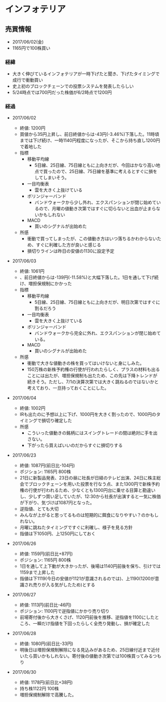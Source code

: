 # インフォテリア
## 売買情報
- 2017/06/02(金)
- 1165円で100株買い

### 経緯
- 大きく伸びているインフォテリアが一時下げたと聞き、下げたタイミングで成行で衝動買い
- 史上初のブロックチェーンでの投票システムを発表したらしい
- 5/24時点では700円だった株価が6/2時点で1200円

### 経過
- 2017/06/02
    - 終値: 1200円
    - 買値から35円上昇し、前日終値からは-43円(-3.46%)下落した。11時頃までは下げ続け、一時1140円程度になったが、そこから持ち直し1200円で着地した
    - 指標
      - 移動平均線
        - 5日線、25日線、75日線ともに上向きだが、今回はかなり高い地点で買ったので、25日線、75日線を基準に考えるとすぐに損をしてしまいそう。
      - 一目均衡表
        - 雲を大きく上抜けている
      - ボリンジャーバンド
        - バンドウォークから少し外れ、エクスパンションが閉じ始めているので、月曜の値動き次第ではすぐに切らないと出血が止まらないかもしれない
      - MACD
        - 買いのシグナルが出始めた
    - 所感
      - 衝動で買ってしまったが、この値動き方はいつ落ちるかわからないため、すぐに利確した方が良いと感じる
      - 損切りラインは昨日の安値の1130に設定予定

- 2017/06/03
    - 終値: 1061円
    - 、前日終値からは-139円(-11.58%)と大幅下落した。1日を通して下げ続け、増担保規制にかかった
    - 指標
      - 移動平均線
        - 5日線、25日線、75日線ともに上向きだが、明日次第ではすぐに割るだろう
      - 一目均衡表
        - 雲を大きく上抜けている
      - ボリンジャーバンド
        - バンドウォークから完全に外れ、エクスパンションが閉じ始めている。
      - MACD
        - 買いのシグナルが出始めた
    - 所感
      - 衝動で大きな値動きの株を買ってはいけないと身にしみた。
      - 150万株の新株予約権の行使が行われたらしく、プラスの材料も出ることには出たが、増担保規制も出たため、この先は下降トレンドが続きそう。ただし、7/1の決算次第では大きく跳ねるのではないかと考えており、一旦持っておくことにした。
- 2017/06/04
    - 終値: 1002円
    - IRも出たのに予想以上に下げ、1000円を大きく割ったので、1000円のタイミングで損切り確定した
    - 所感
      - こういった値動きの銘柄にはスイングトレードの間は絶対に手を出さない。
      - 下がったら買えばいいのだからすぐに損切りする

- 2017/06/23
  - 終値: 1087円(前日比-104円)
  - ポジション: 1165円 800株
  - 21日に新製品発表、23日の昼に社長が日経のテレビ出演、24日に株主総会でブロックチェーンを用いた投票を行なう点、また1300円で新株予約権の行使が行われるため、少なくとも1300円台に乗せる目算と勘違いし、少しずつ買い足していたが、12:30から社長が出演すると一気に株価が下がり、気づけば1087円となった。
  - 逆指値、とても大切
  - みんなが上がると思ってるものは短期的に餌食になりやすい？のかもしれない。
  - 月曜に跳ねたタイミングですぐに利確し、様子を見る方針
  - 指値は下1050円、上1250円にしておく

- 2017/06/26
  - 終値: 1159円(前日比+87円)
  - ポジション: 1165円 800株
  - 1日を通して上下動が大きかったが、後場は1140円前後を保ち、引けでは1159まで上昇した
  - 指値は下1119(今日の安値が1121が意識されるのでは)、上1190(1200が意識され売りが入る気がしたため)とする

- 2017/06/27
  - 終値: 1113円(前日比-46円)
  - ポジション: 1100円で逆指値にかかり売り切り
  - 前場寄付後から大きくさげ、1120円前後を推移、逆指値を1100にしたところ、一瞬だけ指値を下回ったらしく全売り発動し、損が確定した

- 2017/06/28
  - 終値: 1080円(前日比-33円)
  - 明後日は増担保規制解除になる見込みがあるため、25日線付近まで近付いたら買いかもしれない。寄付後の値動き次第では100株買ってみるつもり

- 2017/06/30
  - 終値: 1178円(前日比+38円)
  - 持ち株1122円 100株
  - 増担保規制解除で高騰した。
